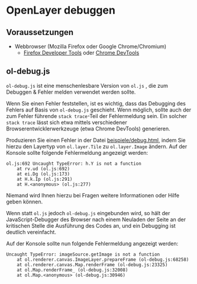 # OpenLayer debuggen

## Voraussetzungen

- Webbrowser (Mozilla Firefox oder Google Chrome/Chromium)
  - [Firefox Developer Tools](https://developer.mozilla.org/son/docs/Tools) oder [Chrome DevTools](https://developer.chrome.com/devtools)

## ol-debug.js

`ol-debug.js` ist eine menschenlesbare Version von `ol.js` , die zum Debuggen &
Fehler melden verwendet werden sollte.

Wenn Sie einen Fehler feststellen, ist es wichtig, dass das Debugging des
Fehlers auf Basis von `ol-debug.js` geschieht. Wenn möglich, sollte auch
der zum Fehler führende `stack trace`-Teil der Fehlermeldung sein. Ein solcher
`stack trace` lässt sich etwa mittels verschiedener Browserentwicklerwerkzeuge (etwa Chrome
DevTools) generieren.

Produzieren Sie einen Fehler in der Datei [beispiele/debug.html](beispiele/debug.html), indem Sie hierzu
den Layertyp von `ol.layer.Tile` zu `ol.layer.Image` ändern. Auf der
Konsole sollte folgende Fehlermeldung angezeigt werden:

```
ol.js:692 Uncaught TypeError: h.Y is not a function
    at rv.ud (ol.js:692)
    at ei.Dg (ol.js:173)
    at H.k.Ip (ol.js:291)
    at H.<anonymous> (ol.js:277)
```

Niemand wird Ihnen hierzu bei Fragen weitere Informationen oder Hilfe geben können.

Wenn statt `ol.js` jedoch `ol-debug.js` eingebunden wird, so hält der
JavaScript-Debugger des Browser nach einem Neuladen der Seite an der kritischen
Stelle die Ausführung des Codes an, und ein Debugging ist deutlich vereinfacht.

Auf der Konsole sollte nun folgende Fehlermeldung angezeigt werden:

```
Uncaught TypeError: imageSource.getImage is not a function
    at ol.renderer.canvas.ImageLayer.prepareFrame (ol-debug.js:68258)
    at ol.renderer.canvas.Map.renderFrame (ol-debug.js:23325)
    at ol.Map.renderFrame_ (ol-debug.js:32008)
    at ol.Map.<anonymous> (ol-debug.js:30946)
```
